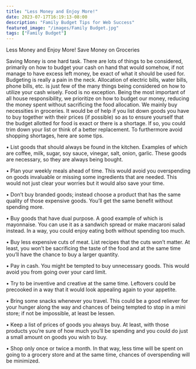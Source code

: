 ```yaml
---
title: "Less Money and Enjoy More!"
date: 2023-07-17T16:19:13-08:00
description: "Family Budget Tips for Web Success"
featured_image: "/images/Family Budget.jpg"
tags: ["Family Budget"]
---
```


Less Money and Enjoy More!
Save Money on Groceries


Saving Money is one hard task. There are lots of things to be considered, primarily on how to budget your cash on hand that would somehow, if not manage to have excess left money, be exact of what it should be used for. Budgeting is really a pain in the neck.  Allocation of electric bills, water bills, phone bills, etc. is just few of the many things being considered on how to utilize your cash wisely. Food is no exception. Being the most important of all house responsibility, we prioritize on how to budget our money, reducing the money spent without sacrificing the food allocation. We mainly buy necessities in groceries. It would be of help if you list down goods you have to buy together with their prices (if possible) so as to ensure yourself that the budget allotted for food is exact or there is a shortage. If so, you could trim down your list or think of a better replacement. To furthermore avoid shopping shortages, here are some tips.


•       List goods that should always be found in the kitchen. Examples of which are coffee, milk, sugar, soy sauce, vinegar, salt, onion, garlic. These goods are necessary, so they are always being bought.

•       Plan your weekly meals ahead of time. This would avoid you overspending on goods invaluable or missing some ingredients that are needed. This would not just clear your worries but it would also save your time.

•       Don’t buy branded goods; instead choose a product that has the same quality of those expensive goods. You’ll get the same benefit without spending more.

•       Buy goods that have dual purpose. A good example of which is mayonnaise. You can use it as a sandwich spread or make macaroni salad instead. In a way, you could enjoy eating both without spending too much.

•       Buy less expensive cuts of meat. List recipes that the cuts won’t matter. At least, you won’t be sacrificing the taste of the food and at the same time you’ll have the chance to buy a larger quantity.

•       Pay in cash. You might be tempted to buy unnecessary goods. This would avoid you from going over your card limit.

•       Try to be inventive and creative at the same time. Leftovers could be precooked in a way that it would look appealing again to your appetite.

•       Bring some snacks whenever you travel. This could be a good reliever for your hunger along the way and chances of being tempted to stop in a mini store; if not be impossible, at least be lessen.

•       Keep a list of prices of goods you always buy. At least, with those products you’re sure of how much you’ll be spending and you could do just a small amount on goods you wish to buy.

•       Shop only once or twice a month. In that way, less time will be spent on going to a grocery store and at the same time, chances of overspending will be minimized.



